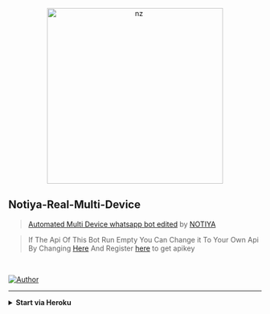<p align="center">
<img src="https://telegra.ph/file/f3b2f9e862e1352d4fd94.jpg" alt="nz" width="350"/>
</p>

## Notiya-Real-Multi-Device

> [Automated Multi Device whatsapp bot edited](https://github.com/NotiyaReal-Md) by [NOTIYA](https://github.com/NotiyaReal)

> If The Api Of This Bot Run Empty You Can Change it To Your Own Api By Changing [Here](https://github.com/NotiyaReal/Multi-Device/blob/master/settings.js#L18) And Register [here](https://zenzapis.xyz/) to get apikey


</br>

<a href="https://github.com/NotiyaReal"><img title="Author" src="https://img.shields.io/badge/Author-NotiyaReal-blue.svg?color=54aeff&style=for-the-badge&logo=github" /></a>  

---
</details>


<!-- Start via Heroku -->
<b><details><summary>Start via Heroku</summary></b>
	
<div align="center">	

## Scan QR In Your Whatsapp From
[![Run on Repl.it](https://repl.it/badge/github/quiec/whatsasena)](https://replit.com/@Alanx09/Md-QR-Scanner)
	
## Deploy The Bot From
[![Deploy](https://www.herokucdn.com/deploy/button.svg)](https://heroku.com/deploy)

</div>	

</details>
